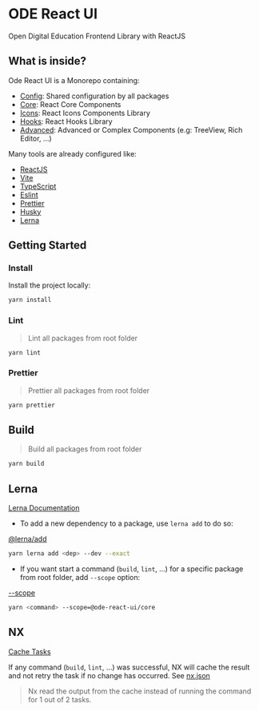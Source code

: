 # ODE React UI

Open Digital Education Frontend Library with ReactJS

## What is inside?

Ode React UI is a Monorepo containing:

- [Config](./config/README.md): Shared configuration by all packages
- [Core](./packages/core/README.md): React Core Components
- [Icons](./packages/icons/README.md): React Icons Components Library
- [Hooks](./packages/hooks/README.md): React Hooks Library
- [Advanced](./packages/advanced/README.md): Advanced or Complex Components (e.g: TreeView, Rich Editor, ...)

Many tools are already configured like:

- [ReactJS](https://reactjs.org)
- [Vite](https://vitejs.dev)
- [TypeScript](https://www.typescriptlang.org)
- [Eslint](https://eslint.org)
- [Prettier](https://prettier.io)
- [Husky](https://github.com/typicode/husky)
- [Lerna](https://lerna.js.org/docs/getting-started)

## Getting Started

### Install

Install the project locally:

```bash
yarn install
```

### Lint

> Lint all packages from root folder

```bash
yarn lint
```

### Prettier

> Prettier all packages from root folder

```bash
yarn prettier
```

## Build

> Build all packages from root folder

```bash
yarn build
```

## Lerna

[Lerna Documentation](https://lerna.js.org/docs/features/run-tasks)

- To add a new dependency to a package, use `lerna add` to do so:

[@lerna/add](https://github.com/lerna/lerna/tree/main/commands/add#readme)

```bash
yarn lerna add <dep> --dev --exact
```

- If you want start a command (`build`, `lint`, ...) for a specific package from root folder, add `--scope` option:

[--scope](https://lerna.js.org/docs/features/run-tasks#run-a-single-task)

```bash
yarn <command> --scope=@ode-react-ui/core
```

## NX

[Cache Tasks](https://lerna.js.org/docs/features/cache-tasks)

If any command (`build`, `lint`, ...) was successful, NX will cache the result and not retry the task if no change has occurred. See [nx.json](./nx.json)

> Nx read the output from the cache instead of running the command for 1 out of 2 tasks.
